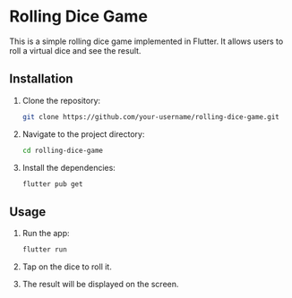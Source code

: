 # Rolling Dice Game

This is a simple rolling dice game implemented in Flutter. It allows users to roll a virtual dice and see the result.

## Installation

1. Clone the repository:

    ```bash
    git clone https://github.com/your-username/rolling-dice-game.git
    ```

2. Navigate to the project directory:

    ```bash
    cd rolling-dice-game
    ```

3. Install the dependencies:

    ```bash
    flutter pub get
    ```

## Usage

1. Run the app:

    ```bash
    flutter run
    ```

2. Tap on the dice to roll it.

3. The result will be displayed on the screen.
